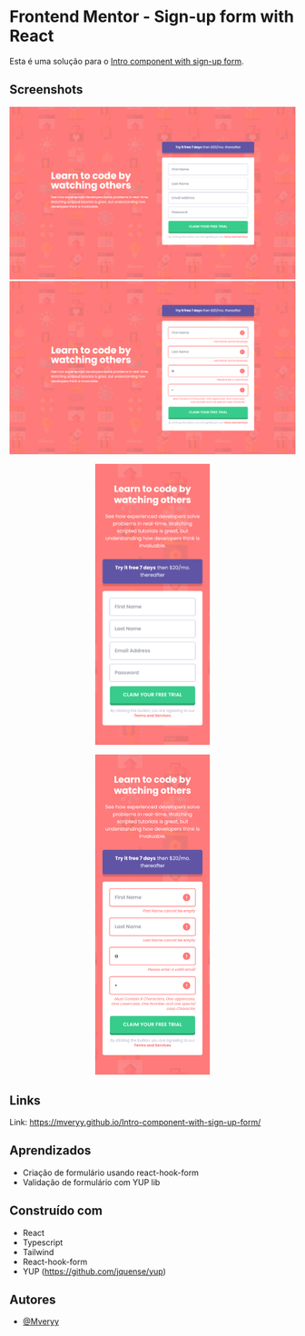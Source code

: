 # Frontend Mentor - Sign-up form with React

Esta é uma solução para o [Intro component with sign-up form](https://www.frontendmentor.io/challenges/intro-component-with-signup-form-5cf91bd49edda32581d28fd1).

## Screenshots

![](./public/screenshots/desktop.png)
![](./public/screenshots/desktopActive.png)

<p align="center">
<img width="40%" src="public/screenshots/mobile.png">
</p>
<p align="center">
<img width="40%" src="public/screenshots/mobileActive.png">
</p>

## Links

Link: https://mveryy.github.io/Intro-component-with-sign-up-form/

## Aprendizados

-   Criação de formulário usando react-hook-form
-   Validação de formulário com YUP lib

## Construído com

-   React
-   Typescript
-   Tailwind
-   React-hook-form
-   YUP (https://github.com/jquense/yup)

## Autores

-   [@Mveryy](https://github.com/Mveryy)